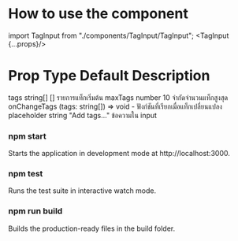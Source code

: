 # How to use the component

import TagInput from "./components/TagInput/TagInput";
<TagInput {...props}/>

# Prop	            Type	                    Default	            Description
tags	            string[]	                []	                รายการแท็กเริ่มต้น
maxTags	            number	                    10	                จำกัดจำนวนแท็กสูงสุด
onChangeTags	    (tags: string[]) => void	-	                ฟังก์ชันที่เรียกเมื่อแท็กเปลี่ยนแปลง
placeholder	        string	                    "Add tags..."	    ข้อความใน input


### npm start
Starts the application in development mode at http://localhost:3000.

### npm test
Runs the test suite in interactive watch mode.

### npm run build
Builds the production-ready files in the build folder.

